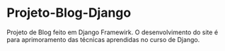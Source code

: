 # Projeto-Blog-Django
Projeto de Blog feito em Django Framewirk. 
O desenvolvimento do site é para aprimoramento das técnicas aprendidas no curso de Django.

